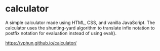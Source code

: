 # calculator
A simple calculator made using HTML, CSS, and vanilla JavaScript. The calculator uses the shunting-yard algorithm to translate infix notation to postfix notation for evaluation instead of using eval().

https://vphun.github.io/calculator/
